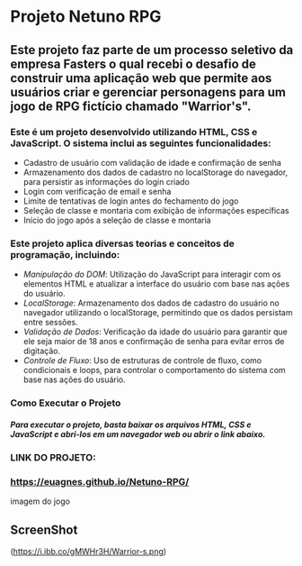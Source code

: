 # Projeto Netuno RPG

## Este projeto faz parte de um processo seletivo da empresa Fasters o qual recebi o desafio de construir uma aplicação web que permite aos usuários criar e gerenciar personagens para um jogo de RPG fictício chamado "Warrior's".

### Este é um projeto desenvolvido utilizando HTML, CSS e JavaScript. O sistema inclui as seguintes funcionalidades:
- Cadastro de usuário com validação de idade e confirmação de senha
- Armazenamento dos dados de cadastro no localStorage do navegador, para persistir as informações do login criado
- Login com verificação de email e senha
- Limite de tentativas de login antes do fechamento do jogo
- Seleção de classe e montaria com exibição de informações específicas
- Início do jogo após a seleção de classe e montaria

### Este projeto aplica diversas teorias e conceitos de programação, incluindo:

- *Manipulação do DOM*: Utilização do JavaScript para interagir com os elementos HTML e atualizar a interface do usuário com base nas ações do usuário.
- *LocalStorage*: Armazenamento dos dados de cadastro do usuário no navegador utilizando o localStorage, permitindo que os dados persistam entre sessões.
- *Validação de Dados*: Verificação da idade do usuário para garantir que ele seja maior de 18 anos e confirmação de senha para evitar erros de digitação.
- *Controle de Fluxo*: Uso de estruturas de controle de fluxo, como condicionais e loops, para controlar o comportamento do sistema com base nas ações do usuário.

### Como Executar o Projeto

##### Para executar o projeto, basta baixar os arquivos HTML, CSS e JavaScript e abri-los em um navegador web ou abrir o link abaixo.


###  LINK DO PROJETO:
### https://euagnes.github.io/Netuno-RPG/
imagem do jogo

## ScreenShot
(https://i.ibb.co/gMWHr3H/Warrior-s.png)
